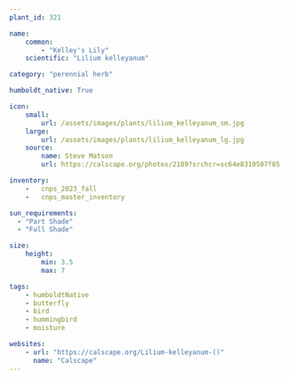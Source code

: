 ```yaml
---
plant_id: 321

name: 
    common: 
        - "Kelley's Lily"   
    scientific: "Lilium kelleyanum" 

category: "perennial herb"

humboldt_native: True

icon: 
    small: 
        url: /assets/images/plants/lilium_kelleyanum_sm.jpg 
    large: 
        url: /assets/images/plants/lilium_kelleyanum_lg.jpg 
    source: 
        name: Steve Matson
        url: https://calscape.org/photos/2189?srchcr=sc64e8310507f85

inventory: 
    -   cnps_2023_fall
    -   cnps_master_inventory

sun_requirements:
  - "Part Shade"
  - "Full Shade"

size:
    height: 
        min: 3.5
        max: 7

tags: 
    - humboldtNative
    - butterfly
    - bird
    - hummingbird
    - moisture

websites:
    - url: "https://calscape.org/Lilium-kelleyanum-()"
      name: "Calscape"
---
```

